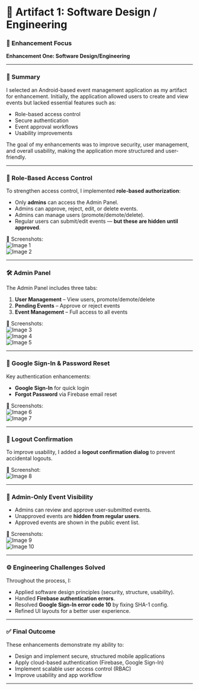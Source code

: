 # 📌 Artifact 1: Software Design / Engineering

### 🧠 Enhancement Focus
**Enhancement One: Software Design/Engineering**

---

### 📝 Summary

I selected an Android-based event management application as my artifact for enhancement. Initially, the application allowed users to create and view events but lacked essential features such as:

- Role-based access control  
- Secure authentication  
- Event approval workflows  
- Usability improvements

The goal of my enhancements was to improve security, user management, and overall usability, making the application more structured and user-friendly.

---

### 🔐 Role-Based Access Control

To strengthen access control, I implemented **role-based authorization**:
- Only **admins** can access the Admin Panel.
- Admins can approve, reject, edit, or delete events.
- Admins can manage users (promote/demote/delete).
- Regular users can submit/edit events — **but these are hidden until approved**.

📸 Screenshots:  
![Image 1](images/art1-Picture1.png)  
![Image 2](images/art1-Picture2.png)

---

### 🛠️ Admin Panel

The Admin Panel includes three tabs:
1. **User Management** – View users, promote/demote/delete  
2. **Pending Events** – Approve or reject events  
3. **Event Management** – Full access to all events

📸 Screenshots:  
![Image 3](images/art1-Picture3.png)  
![Image 4](images/art1-Picture4.png)  
![Image 5](images/art1-Picture5.png)

---

### 🔐 Google Sign-In & Password Reset

Key authentication enhancements:
- **Google Sign-In** for quick login
- **Forgot Password** via Firebase email reset

📸 Screenshots:  
![Image 6](images/art1-Picture6.png)  
![Image 7](images/art1-Picture7.png)

---

### 🔁 Logout Confirmation

To improve usability, I added a **logout confirmation dialog** to prevent accidental logouts.

📸 Screenshot:  
![Image 8](images/art1-Picture8.png)

---

### 📆 Admin-Only Event Visibility

- Admins can review and approve user-submitted events.
- Unapproved events are **hidden from regular users**.
- Approved events are shown in the public event list.

📸 Screenshots:  
![Image 9](images/art1-Picture9.png)  
![Image 10](images/art1-Picture10.png)

---

### ⚙️ Engineering Challenges Solved

Throughout the process, I:
- Applied software design principles (security, structure, usability).
- Handled **Firebase authentication errors**.
- Resolved **Google Sign-In error code 10** by fixing SHA-1 config.
- Refined UI layouts for a better user experience.

---

### ✅ Final Outcome

These enhancements demonstrate my ability to:

- Design and implement secure, structured mobile applications  
- Apply cloud-based authentication (Firebase, Google Sign-In)  
- Implement scalable user access control (RBAC)  
- Improve usability and app workflow

---

